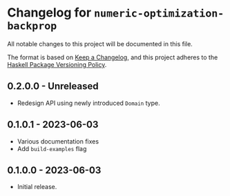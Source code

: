 # Changelog for `numeric-optimization-backprop`

All notable changes to this project will be documented in this file.

The format is based on [Keep a Changelog](https://keepachangelog.com/en/1.0.0/),
and this project adheres to the
[Haskell Package Versioning Policy](https://pvp.haskell.org/).

## 0.2.0.0 - Unreleased

* Redesign API using newly introduced `Domain` type.

## 0.1.0.1 - 2023-06-03

* Various documentation fixes
* Add `build-examples` flag

## 0.1.0.0 - 2023-06-03

* Initial release.
